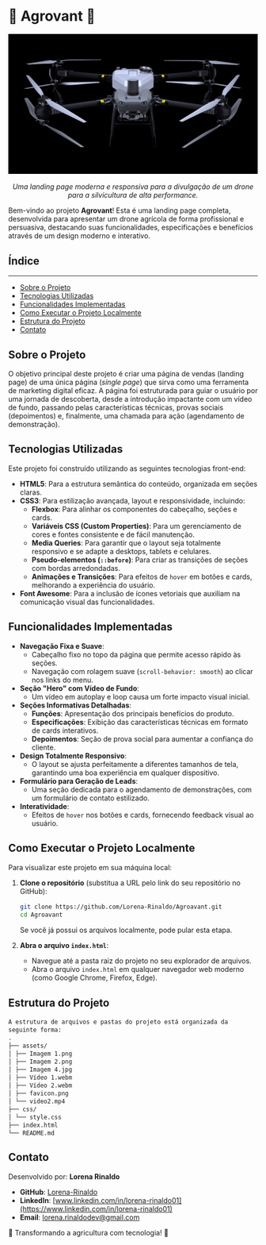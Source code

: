 #  🌱 Agrovant 🌱

<p align="center">
  <img src="./assets/Imagem 2.png" alt="Imagem Drone">
</p>

<p align="center">
  <em>Uma landing page moderna e responsiva para a divulgação de um drone para a silvicultura de alta performance.</em>
</p>

Bem-vindo ao projeto **Agrovant**! Esta é uma landing page completa, desenvolvida para apresentar um drone agrícola de forma profissional e persuasiva, destacando suas funcionalidades, especificações e benefícios através de um design moderno e interativo.

## Índice
-------
* [Sobre o Projeto](#sobre-o-projeto)
* [Tecnologias Utilizadas](#tecnologias-utilizadas)
* [Funcionalidades Implementadas](#funcionalidades-implementadas)
* [Como Executar o Projeto Localmente](#como-executar-o-projeto-localmente)
* [Estrutura do Projeto](#estrutura-do-projeto)
* [Contato](#contato)

## Sobre o Projeto

O objetivo principal deste projeto é criar uma página de vendas (landing page) de uma única página (*single page*) que sirva como uma ferramenta de marketing digital eficaz. A página foi estruturada para guiar o usuário por uma jornada de descoberta, desde a introdução impactante com um vídeo de fundo, passando pelas características técnicas, provas sociais (depoimentos) e, finalmente, uma chamada para ação (agendamento de demonstração).

## Tecnologias Utilizadas

Este projeto foi construído utilizando as seguintes tecnologias front-end:

*   **HTML5**: Para a estrutura semântica do conteúdo, organizada em seções claras.
*   **CSS3**: Para estilização avançada, layout e responsividade, incluindo:
    *   **Flexbox**: Para alinhar os componentes do cabeçalho, seções e cards.
    *   **Variáveis CSS (Custom Properties)**: Para um gerenciamento de cores e fontes consistente e de fácil manutenção.
    *   **Media Queries**: Para garantir que o layout seja totalmente responsivo e se adapte a desktops, tablets e celulares.
    *   **Pseudo-elementos (`::before`)**: Para criar as transições de seções com bordas arredondadas.
    *   **Animações e Transições**: Para efeitos de `hover` em botões e cards, melhorando a experiência do usuário.
*   **Font Awesome**: Para a inclusão de ícones vetoriais que auxiliam na comunicação visual das funcionalidades.

## Funcionalidades Implementadas

*   **Navegação Fixa e Suave**:
    *   Cabeçalho fixo no topo da página que permite acesso rápido às seções.
    *   Navegação com rolagem suave (`scroll-behavior: smooth`) ao clicar nos links do menu.
*   **Seção "Hero" com Vídeo de Fundo**:
    *   Um vídeo em autoplay e loop causa um forte impacto visual inicial.
*   **Seções Informativas Detalhadas**:
    *   **Funções**: Apresentação dos principais benefícios do produto.
    *   **Especificações**: Exibição das características técnicas em formato de cards interativos.
    *   **Depoimentos**: Seção de prova social para aumentar a confiança do cliente.
*   **Design Totalmente Responsivo**:
    *   O layout se ajusta perfeitamente a diferentes tamanhos de tela, garantindo uma boa experiência em qualquer dispositivo.
*   **Formulário para Geração de Leads**:
    *   Uma seção dedicada para o agendamento de demonstrações, com um formulário de contato estilizado.
*   **Interatividade**:
    *   Efeitos de `hover` nos botões e cards, fornecendo feedback visual ao usuário.

## Como Executar o Projeto Localmente

Para visualizar este projeto em sua máquina local:

1.  **Clone o repositório** (substitua a URL pelo link do seu repositório no GitHub):
    ```sh
    git clone https://github.com/Lorena-Rinaldo/Agroavant.git
    cd Agroavant
    ```
    Se você já possui os arquivos localmente, pode pular esta etapa.

2.  **Abra o arquivo `index.html`**:
    *   Navegue até a pasta raiz do projeto no seu explorador de arquivos.
    *   Abra o arquivo `index.html` em qualquer navegador web moderno (como Google Chrome, Firefox, Edge).

## Estrutura do Projeto
```text
A estrutura de arquivos e pastas do projeto está organizada da seguinte forma:
.
├── assets/
│ ├── Imagem 1.png
│ ├── Imagem 2.png
│ ├── Imagem 4.jpg
│ ├── Vídeo 1.webm
│ ├── Vídeo 2.webm
│ ├── favicon.png
│ └── video2.mp4
├── css/
│ └── style.css
├── index.html
└── README.md
```
## Contato
Desenvolvido por: **Lorena Rinaldo**

*   **GitHub**: [Lorena-Rinaldo](https://github.com/Lorena-Rinaldo)
*   **LinkedIn**: [www.linkedin.com/in/lorena-rinaldo01](https://www.linkedin.com/in/lorena-rinaldo01)
*   **Email**: [lorena.rinaldodev@gmail.com](lorena.rinaldodev@gmail.com)

🚜 Transformando a agricultura com tecnologia! 🌾
